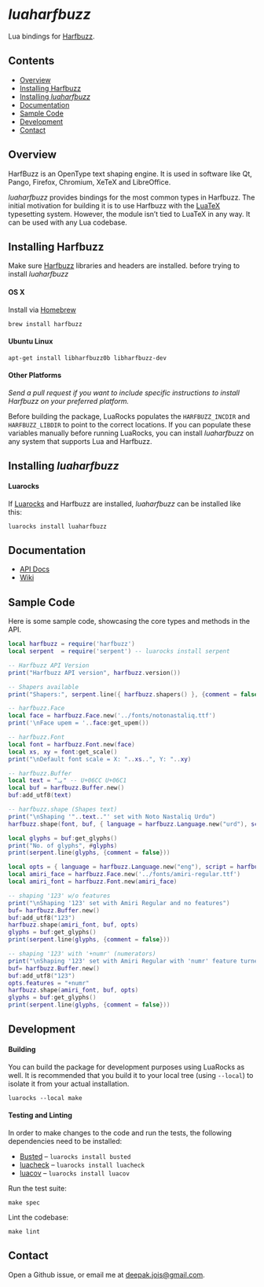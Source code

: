 # _luaharfbuzz_

Lua bindings for [Harfbuzz].

[Harfbuzz]:http://harfbuzz.org

## Contents

* [Overview](#overview)
* [Installing Harfbuzz](#installing-harfbuzz)
* [Installing _luaharfbuzz_](#installing-luaharfbuzz)
* [Documentation](#documentation)
* [Sample Code](#sample-code)
* [Development](#development)
* [Contact](#contact)

## Overview
HarfBuzz is an OpenType text shaping engine. It is used in software like Qt,
Pango, Firefox, Chromium, XeTeX and LibreOffice.

_luaharfbuzz_ provides bindings for the most common types in Harfbuzz. The
initial motivation for building it is to use Harfbuzz with the [LuaTeX]
typesetting system. However, the module isn’t tied to LuaTeX in any way. It
can be used with any Lua codebase.

[LuaTeX]:luatex.org

## Installing Harfbuzz

Make sure [Harfbuzz] libraries and headers are installed. before trying to
install _luaharfbuzz_

#### OS X

Install via [Homebrew](http://brew.sh/)

```
brew install harfbuzz
```
#### Ubuntu Linux

```
apt-get install libharfbuzz0b libharfbuzz-dev
```

#### Other Platforms
_Send a pull request if you want to include specific instructions to install
Harfbuzz on your preferred platform._

Before building the package, LuaRocks populates the `HARFBUZZ_INCDIR` and `HARFBUZZ_LIBDIR` to point to the correct locations. If you can populate these variables manually before running LuaRocks, you can install _luaharfbuzz_ on any system that supports Lua and Harfbuzz.

## Installing _luaharfbuzz_

#### Luarocks
If [Luarocks] and Harfbuzz are installed, _luaharfbuzz_ can be installed like this:

```
luarocks install luaharfbuzz
```

[Luarocks]: https://luarocks.org

## Documentation
* [API Docs](http://ufytex.github.io/luaharfbuzz/)
* [Wiki](http://github.com/ufytex/luaharfbuzz/wiki)

## Sample Code

Here is some sample code, showcasing the core types and methods in the API.

```lua
local harfbuzz = require('harfbuzz')
local serpent  = require('serpent') -- luarocks install serpent

-- Harfbuzz API Version
print("Harfbuzz API version", harfbuzz.version())

-- Shapers available
print("Shapers:", serpent.line({ harfbuzz.shapers() }, {comment = false}))

-- harfbuzz.Face
local face = harfbuzz.Face.new('../fonts/notonastaliq.ttf')
print('\nFace upem = '..face:get_upem())

-- harfbuzz.Font
local font = harfbuzz.Font.new(face)
local xs, xy = font:get_scale()
print("\nDefault font scale = X: "..xs..", Y: "..xy)

-- harfbuzz.Buffer
local text = "یہ" -- U+06CC U+06C1
local buf = harfbuzz.Buffer.new()
buf:add_utf8(text)

-- harfbuzz.shape (Shapes text)
print("\nShaping '"..text.."' set with Noto Nastaliq Urdu")
harfbuzz.shape(font, buf, { language = harfbuzz.Language.new("urd"), script = harfbuzz.Script.new("Arab"), direction = harfbuzz.Direction.RTL})

local glyphs = buf:get_glyphs()
print("No. of glyphs", #glyphs)
print(serpent.line(glyphs, {comment = false}))

local opts = { language = harfbuzz.Language.new("eng"), script = harfbuzz.Script.new("Latn"), direction = harfbuzz.Direction.LTR }
local amiri_face = harfbuzz.Face.new('../fonts/amiri-regular.ttf')
local amiri_font = harfbuzz.Font.new(amiri_face)

-- shaping '123' w/o features
print("\nShaping '123' set with Amiri Regular and no features")
buf= harfbuzz.Buffer.new()
buf:add_utf8("123")
harfbuzz.shape(amiri_font, buf, opts)
glyphs = buf:get_glyphs()
print(serpent.line(glyphs, {comment = false}))

-- shaping '123' with '+numr' (numerators)
print("\nShaping '123' set with Amiri Regular with 'numr' feature turned on")
buf= harfbuzz.Buffer.new()
buf:add_utf8("123")
opts.features = "+numr"
harfbuzz.shape(amiri_font, buf, opts)
glyphs = buf:get_glyphs()
print(serpent.line(glyphs, {comment = false}))
```

## Development

#### Building
You can build the package for development purposes using LuaRocks as well. It is recommended that you build it to your local tree (using `--local`) to isolate it from your actual installation.

```
luarocks --local make
```

#### Testing and Linting
In order to make changes to the code and run the tests, the following dependencies need to be installed:

* [Busted](http://olivinelabs.com/busted/) – `luarocks install busted`
* [luacheck](luacheck.readthedocs.org) – `luarocks install luacheck`
* [luacov](https://keplerproject.github.io/luacov/) – `luarocks install luacov`

Run the test suite:
```
make spec
```

Lint the codebase:
```
make lint
```

## Contact
Open a Github issue, or email me at <deepak.jois@gmail.com>.

